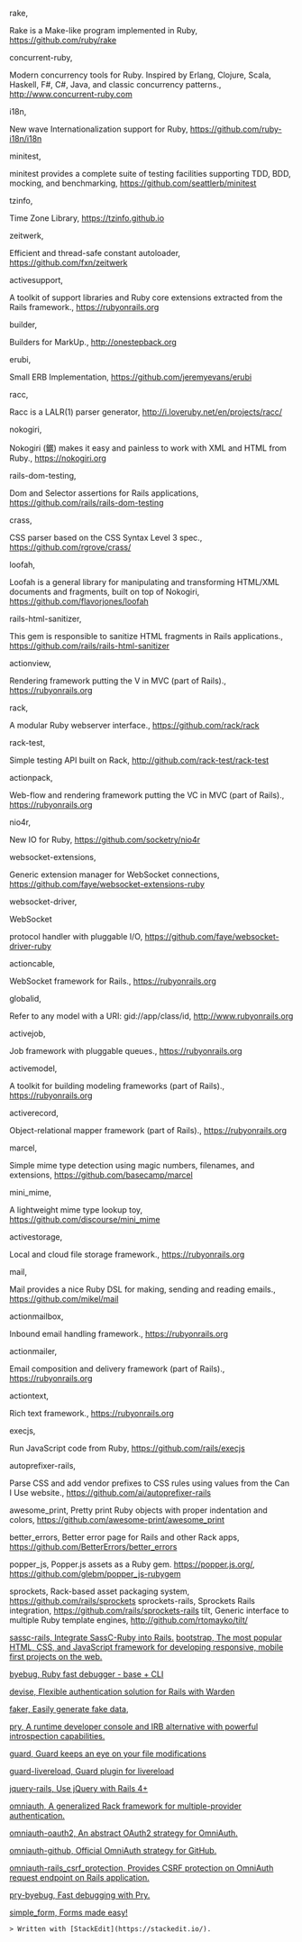 rake, 

Rake is a Make-like program implemented in Ruby, https://github.com/ruby/rake

concurrent-ruby,

Modern concurrency tools for Ruby. Inspired by Erlang, Clojure, Scala, Haskell, F#, C#, Java, and classic concurrency patterns., 
http://www.concurrent-ruby.com

i18n, 

New wave Internationalization support for Ruby, https://github.com/ruby-i18n/i18n

minitest, 

minitest provides a complete suite of testing facilities supporting TDD, BDD, mocking, and benchmarking, https://github.com/seattlerb/minitest

tzinfo, 

Time Zone Library, https://tzinfo.github.io

zeitwerk,

Efficient and thread-safe constant autoloader, 
https://github.com/fxn/zeitwerk

activesupport,

A toolkit of support libraries and Ruby core extensions extracted from the Rails framework., https://rubyonrails.org

builder, 

Builders for MarkUp., http://onestepback.org

erubi,

Small ERB Implementation, https://github.com/jeremyevans/erubi

racc,

Racc is a LALR(1) parser generator, http://i.loveruby.net/en/projects/racc/

nokogiri,

Nokogiri (鋸) makes it easy and painless to work with XML and HTML from Ruby., https://nokogiri.org

rails-dom-testing,

Dom and Selector assertions for Rails applications, 
https://github.com/rails/rails-dom-testing

crass,

CSS parser based on the CSS Syntax Level 3 spec., https://github.com/rgrove/crass/

loofah,

Loofah is a general library for manipulating and transforming HTML/XML documents and fragments, built on top of Nokogiri, https://github.com/flavorjones/loofah

rails-html-sanitizer, 

This gem is responsible to sanitize HTML fragments in Rails applications., https://github.com/rails/rails-html-sanitizer

actionview, 

Rendering framework putting the V in MVC (part of Rails)., https://rubyonrails.org

rack,

A modular Ruby webserver interface., https://github.com/rack/rack

rack-test,

Simple testing API built on Rack, http://github.com/rack-test/rack-test

actionpack,

Web-flow and rendering framework putting the VC in MVC (part of Rails)., https://rubyonrails.org

nio4r,

New IO for Ruby, https://github.com/socketry/nio4r

websocket-extensions,

Generic extension manager for WebSocket connections, 
https://github.com/faye/websocket-extensions-ruby

websocket-driver, 

WebSocket

 protocol handler with pluggable I/O, 
https://github.com/faye/websocket-driver-ruby

actioncable,

WebSocket framework for Rails., https://rubyonrails.org

globalid, 

Refer to any model with a URI: gid://app/class/id, 
http://www.rubyonrails.org

activejob, 

Job framework with pluggable queues., https://rubyonrails.org

activemodel, 

A toolkit for building modeling frameworks (part of Rails)., https://rubyonrails.org

activerecord,

Object-relational mapper framework (part of Rails)., https://rubyonrails.org

marcel,

Simple mime type detection using magic numbers, filenames, and extensions, https://github.com/basecamp/marcel

mini_mime, 

A lightweight mime type lookup toy, https://github.com/discourse/mini_mime

activestorage,

Local and cloud file storage framework., 
https://rubyonrails.org

mail,

Mail provides a nice Ruby DSL for making, sending and reading emails., https://github.com/mikel/mail

actionmailbox, 

Inbound email handling framework., https://rubyonrails.org

actionmailer,

Email composition and delivery framework (part of Rails)., 
https://rubyonrails.org

actiontext,

Rich text framework., https://rubyonrails.org

execjs,

Run JavaScript code from Ruby, https://github.com/rails/execjs

autoprefixer-rails, 

Parse CSS and add vendor prefixes to CSS rules using values from the Can I Use website., https://github.com/ai/autoprefixer-rails

awesome_print, Pretty print Ruby objects with proper indentation and colors, https://github.com/awesome-print/awesome_print

better_errors, Better error page for Rails and other Rack apps, https://github.com/BetterErrors/better_errors

popper_js, Popper.js assets as a Ruby gem. https://popper.js.org/, https://github.com/glebm/popper_js-rubygem

sprockets, Rack-based asset packaging system, https://github.com/rails/sprockets
sprockets-rails, Sprockets Rails integration, https://github.com/rails/sprockets-rails
tilt, Generic interface to multiple Ruby template engines, http://github.com/rtomayko/tilt/

[sassc-rails, Integrate SassC-Ruby into Rails.](https://github.com/sass/sassc-rails)
[bootstrap, The most popular HTML, CSS, and JavaScript framework for developing responsive, mobile first projects on the web.](https://github.com/twbs/bootstrap-rubygem) 

[byebug, Ruby fast debugger - base + CLI](https://github.com/deivid-rodriguez/byebug) 

[devise, Flexible authentication solution for Rails with Warden](https://github.com/heartcombo/devise)

[faker, Easily generate fake data](https://github.com/faker-ruby/faker), 

[pry, A runtime developer console and IRB alternative with powerful introspection capabilities.](http://pry.github.io)

[guard, Guard keeps an eye on your file modifications](http://guardgem.org) 

[guard-livereload, Guard plugin for livereload](https://rubygems.org/gems/guard-livereload)

[jquery-rails, Use jQuery with Rails 4+](https://github.com/rails/jquery-rails)


[omniauth, A generalized Rack framework for multiple-provider authentication.](https://github.com/omniauth/omniauth)

[omniauth-oauth2, An abstract OAuth2 strategy for OmniAuth.](https://github.com/omniauth/omniauth-oauth2)

[omniauth-github, Official OmniAuth strategy for GitHub.](https://github.com/intridea/omniauth-github)

[omniauth-rails_csrf_protection, Provides CSRF protection on OmniAuth request endpoint on Rails application.](https://github.com/cookpad/omniauth-rails_csrf_protection)

[pry-byebug, Fast debugging with Pry.](https://github.com/deivid-rodriguez/pry-byebug)

[simple_form, Forms made easy!](https://github.com/heartcombo/simple_form)





    > Written with [StackEdit](https://stackedit.io/).

<!--stackedit_data:
eyJoaXN0b3J5IjpbNjU1MzcxMTIwXX0=
-->